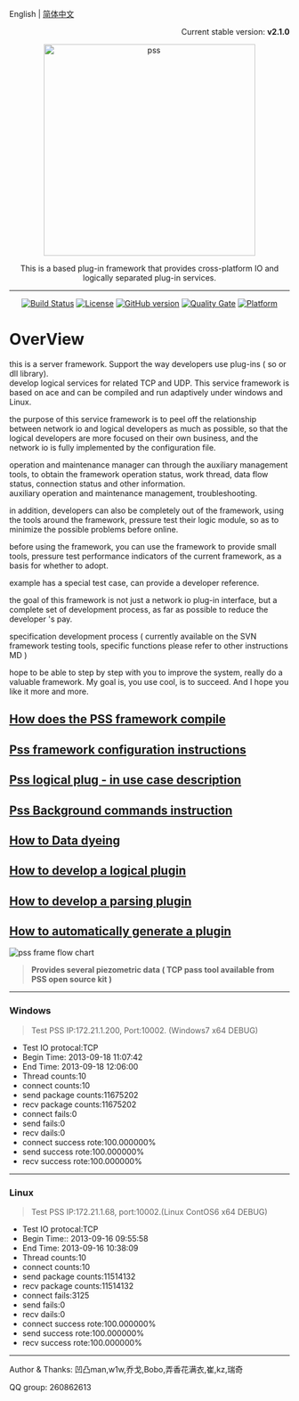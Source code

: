 English | [简体中文](./README_Chinese.md)

<p align="right">Current stable version: <strong>v2.1.0</strong></p>
<p align="center"><img src="https://raw.githubusercontent.com/freeeyes/PSS/gh-pages/_images/pss.svg?sanitize=true" alt="pss" width="380"/></p>
<center>This is a based plug-in framework that provides cross-platform IO and logically separated plug-in services.  

----------

[![Build Status](https://travis-ci.com/freeeyes/PSS.svg?branch=master)](https://travis-ci.com/freeeyes/PSS)
[![License](https://img.shields.io/badge/License-Apache%202.0-blue.svg)](https://opensource.org/licenses/Apache-2.0)
[![GitHub version](https://badge.fury.io/gh/freeeyes%2FPSS.svg)](https://badge.fury.io/gh/freeeyes%2FPSS)
[![Quality Gate](https://sonarcloud.io/api/project_badges/measure?project=freeeyes&metric=alert_status)](https://sonarcloud.io/dashboard?id=freeeyes)
[![Platform](https://img.shields.io/badge/platform-Linux,%20Windows-green.svg?style=flat)](https://github.com/freeeyes/PSS)
</center>

# OverView

this is a server framework. Support the way developers use plug-ins ( so or dll library).  
develop logical services for related TCP and UDP. This service framework is based on ace and can be compiled and run adaptively under windows and Linux.

the purpose of this service framework is to peel off the relationship between network io and logical developers as much as possible, so that the logical developers are more focused on their own business, and the network io is fully implemented by the configuration file.

operation and maintenance manager can through the auxiliary management tools, to obtain the framework operation status, work thread, data flow status, connection status and other information.  
auxiliary operation and maintenance management, troubleshooting.

in addition, developers can also be completely out of the framework, using the tools around the framework, pressure test their logic module, so as to minimize the possible problems before online.

before using the framework, you can use the framework to provide small tools, pressure test performance indicators of the current framework, as a basis for whether to adopt.

example has a special test case, can provide a developer reference.

the goal of this framework is not just a network io plug-in interface, but a complete set of development process, as far as possible to reduce the developer 's pay.

specification development process ( currently available on the SVN framework testing tools, specific functions please refer to other instructions MD )

hope to be able to step by step with you to improve the system, really do a valuable framework. My goal is, you use cool, is to succeed. And I hope you like it more and more.

## [How does the PSS framework compile](./Doc/English/Install.md) 
## [Pss framework configuration instructions](./Doc/English/Configure.md)
## [Pss logical plug - in use case description](./Doc/English/examples.md)
## [Pss Background commands instruction](./Doc/English/PSSFrameCommand.md) 
## [How to Data dyeing](./Doc/English/Dyeing.md)
## [How to develop a logical plugin](./Doc/English/LogicPlugin.md) 
## [How to develop a parsing plugin](./Doc/English/PacketParsePlugin.md) 
## [How to automatically generate a plugin](./Doc/English/PluginMake.md)

![pss frame flow chart](http://on-img.com/chart_image/5a6ae014e4b0d1c5b5b1e6fa.png)

> **Provides several piezometric data ( TCP pass tool available from PSS open source kit )**

----------

### Windows

> Test PSS IP:172.21.1.200, Port:10002. (Windows7 x64 DEBUG)

* Test IO protocal:TCP  
* Begin Time: 2013-09-18 11:07:42  
* End Time: 2013-09-18 12:06:00  
* Thread counts:10  
* connect counts:10  
* send package counts:11675202  
* recv package counts:11675202
* connect fails:0  
* send fails:0  
* recv dails:0  
* connect success rote:100.000000%  
* send success rote:100.000000%  
* recv success rote:100.000000%  

----------

### Linux

> Test PSS IP:172.21.1.68, port:10002.(Linux ContOS6 x64 DEBUG)

* Test IO protocal:TCP
* Begin Time:: 2013-09-16 09:55:58
* End Time: 2013-09-16 10:38:09
* Thread counts:10
* connect counts:10
* send package counts:11514132
* recv package counts:11514132
* connect fails:3125
* send fails:0
* recv dails:0
* connect success rote:100.000000%
* send success rote:100.000000%
* recv success rote:100.000000%

----------

Author & Thanks: 
凹凸man,w1w,乔戈,Bobo,弄香花满衣,崔,kz,瑞奇

QQ group: 260862613